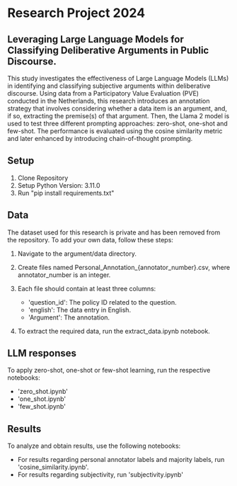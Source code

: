 # Research Project 2024

## Leveraging Large Language Models for Classifying Deliberative Arguments in Public Discourse.

This study investigates the effectiveness of Large Language Models (LLMs) in identifying and classifying subjective arguments within deliberative
discourse. Using data from a Participatory Value
Evaluation (PVE) conducted in the Netherlands,
this research introduces an annotation strategy that
involves considering whether a data item is an argument, and, if so, extracting the premise(s) of that
argument. Then, the Llama 2 model is used to test
three different prompting approaches: zero-shot,
one-shot and few-shot. The performance is evaluated using the cosine similarity metric and later
enhanced by introducing chain-of-thought prompting.

## Setup
1. Clone Repository
2. Setup Python Version: 3.11.0
3. Run "pip install requirements.txt"

## Data
The dataset used for this research is private and has been removed from the repository. To add your own data, follow these steps:

1. Navigate to the argument/data directory.
2. Create files named Personal_Annotation_{annotator_number}.csv, where annotator_number is an integer.
3. Each file should contain at least three columns:
   - 'question_id': The policy ID related to the question.
   - 'english': The data entry in English.
   - 'Argument': The annotation.

4. To extract the required data, run the extract_data.ipynb notebook.

## LLM responses
To apply zero-shot, one-shot or few-shot learning, run the respective notebooks:
- 'zero_shot.ipynb'
- 'one_shot.ipynb'
- 'few_shot.ipynb'

## Results
To analyze and obtain results, use the following notebooks:
- For results regarding personal annotator labels and majority labels, run 'cosine_similarity.ipynb'.
- For results regarding subjectivity, run 'subjectivity.ipynb'
